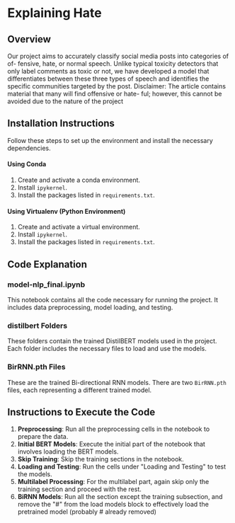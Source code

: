 # Explaining Hate

## Overview

Our project aims to accurately classify social media posts into categories of of-
fensive, hate, or normal speech. Unlike typical toxicity detectors that only label
comments as toxic or not, we have developed a model that differentiates between
these three types of speech and identifies the specific communities targeted by
the post.
Disclaimer: The article contains material that many will find offensive or hate-
ful; however, this cannot be avoided due to the nature of the project

## Installation Instructions

Follow these steps to set up the environment and install the necessary dependencies.

#### Using Conda

1. Create and activate a conda environment.
2. Install `ipykernel`.
3. Install the packages listed in `requirements.txt`.

#### Using Virtualenv (Python Environment)

1. Create and activate a virtual environment.
2. Install `ipykernel`.
3. Install the packages listed in `requirements.txt`.

## Code Explanation

### model-nlp_final.ipynb

This notebook contains all the code necessary for running the project. It includes data preprocessing, model loading, and testing.

### distilbert Folders

These folders contain the trained DistilBERT models used in the project. Each folder includes the necessary files to load and use the models.

### BirRNN.pth Files

These are the trained Bi-directional RNN models. There are two `BirRNN.pth` files, each representing a different trained model.

## Instructions to Execute the Code

1. **Preprocessing**: Run all the preprocessing cells in the notebook to prepare the data.
2. **Initial BERT Models**: Execute the initial part of the notebook that involves loading the BERT models.
3. **Skip Training**: Skip the training sections in the notebook.
4. **Loading and Testing**: Run the cells under "Loading and Testing" to test the models.
5. **Multilabel Processing**: For the multilabel part, again skip only the training section and proceed with the rest.
6. **BiRNN Models**: Run all the section except the training subsection, and remove the "#" from the load models block to effectively load the pretrained model (probably # already removed)
